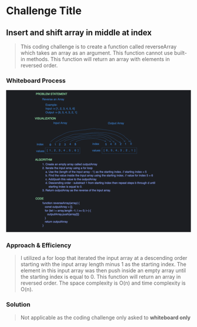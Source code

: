 # Challenge Title
## Insert and shift array in middle at index
> This coding challenge is to create a function called reverseArray which takes an array as an argument. This function cannot use built-in methods. This function will return an array with elements in reversed order.

### Whiteboard Process
![Insert and shift array in middle at index](../images/array-reverse.png)

### Approach & Efficiency
<!-- What approach did you take? Why? What is the Big O space/time for this approach? -->
> I utilized a for loop that iterated the input array at a descending order starting with the input array length minus 1 as the starting index. The element in this input array was then push inside an empty array until the starting index is equal to 0. This function will return an array in reversed order.
> The space complexity is O(n) and time complexity is O(n).

### Solution
<!-- Show how to run your code, and examples of it in action -->
> Not applicable as the coding challenge only asked to **whiteboard only**
